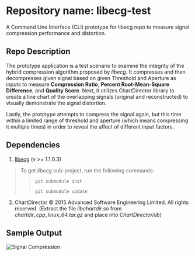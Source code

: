 # Repository name: libecg-test
A Command Line Interface (CLI) prototype for libecg repo to measure signal compression performance and distortion.

## Repo Description
The prototype application is a test scenario to examine the integrity of the hybrid compression algorithm proposed by _libecg_. It compresses and then decompresses given signal based on given Threshold and Aperture as inputs to measure __Compression Ratio__, __Percent Root-Mean-Square Difference__, and __Quality Score__. Next, it utilizes ChartDirector library to create a line chart of the overlapping signals (original and reconstructed) to visually demonstrate the signal distortion.

Lastly, the prototype attempts to compress the signal again, but this time within a limited range of threshold and aperture (which means compressing it multiple times) in order to reveal the affect of different input factors.

## Dependencies
1. [libecg](https://github.com/kamyar-nemati/libecg) (v >= 1.1.0.3)

> To get _libecg_ sub-project, run the following commands:
>> `git submodule init`
>>
>> `git submodule update`

2. ChartDirector © 2015 Advanced Software Engineering Limited. All rights reserved. (Extract the file _libchartdir.so_ from _chartdir_cpp_linux_64.tar.gz_ and place into _ChartDirector/lib_)

## Sample Output
![Signal Compression](https://user-images.githubusercontent.com/29518086/29853685-f23153b2-8d73-11e7-946f-dd8fa9c2256e.png "Signal Compression")
